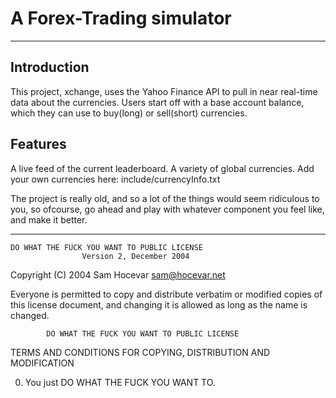 # A Forex-Trading simulator
- - -

## Introduction
This project, xchange, uses the Yahoo Finance API to pull in near real-time data about the currencies.
Users start off with a base account balance, which they can use to buy(long) or sell(short) currencies.

## Features
A live feed of the current leaderboard.
A variety of global currencies. Add your own currencies here:
    include/currencyInfo.txt



The project is really old, and so a lot of the things would seem ridiculous to you, so ofcourse, go ahead and play with whatever component you feel like, and make it better.



- - -

    DO WHAT THE FUCK YOU WANT TO PUBLIC LICENSE
                    Version 2, December 2004

 Copyright (C) 2004 Sam Hocevar <sam@hocevar.net>

 Everyone is permitted to copy and distribute verbatim or modified
 copies of this license document, and changing it is allowed as long
 as the name is changed.

            DO WHAT THE FUCK YOU WANT TO PUBLIC LICENSE
   TERMS AND CONDITIONS FOR COPYING, DISTRIBUTION AND MODIFICATION

  0. You just DO WHAT THE FUCK YOU WANT TO.














